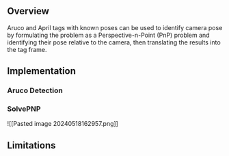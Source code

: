 ## Overview
Aruco and April tags with known poses can be used to identify camera pose by formulating the problem as a Perspective-n-Point (PnP) problem and identifying their pose relative to the camera, then translating the results into the tag frame.
## Implementation
### Aruco Detection

### SolvePNP
![[Pasted image 20240518162957.png]]

## Limitations
